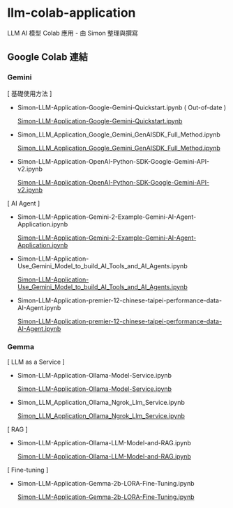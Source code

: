 # llm-colab-application
LLM AI 模型 Colab 應用 - 由 Simon 整理與撰寫


## Google Colab 連結

### Gemini

[ 基礎使用方法 ]

- Simon-LLM-Application-Google-Gemini-Quickstart.ipynb ( Out-of-date )

  [Simon-LLM-Application-Google-Gemini-Quickstart.ipynb](https://colab.research.google.com/github/LiuYuWei/llm-colab-application/blob/main/Simon-LLM-Application-Google-Gemini-Quickstart.ipynb)

- Simon_LLM_Application_Google_Gemini_GenAISDK_Full_Method.ipynb

  [Simon_LLM_Application_Google_Gemini_GenAISDK_Full_Method.ipynb](https://colab.research.google.com/github/LiuYuWei/llm-colab-application/blob/main/Simon_LLM_Application_Google_Gemini_GenAISDK_Full_Method.ipynb)

- Simon-LLM-Application-OpenAI-Python-SDK-Google-Gemini-API-v2.ipynb

  [Simon-LLM-Application-OpenAI-Python-SDK-Google-Gemini-API-v2.ipynb](https://colab.research.google.com/github/LiuYuWei/llm-colab-application/blob/main/Simon-LLM-Application-OpenAI-Python-SDK-Google-Gemini-API-v2.ipynb)

[ AI Agent ]

- Simon-LLM-Application-Gemini-2-Example-Gemini-AI-Agent-Application.ipynb

  [Simon-LLM-Application-Gemini-2-Example-Gemini-AI-Agent-Application.ipynb](https://colab.research.google.com/github/LiuYuWei/llm-colab-application/blob/main/Simon-LLM-Application-Gemini-2-Example-Gemini-AI-Agent-Application.ipynb)

- Simon-LLM-Application-Use_Gemini_Model_to_build_AI_Tools_and_AI_Agents.ipynb

  [Simon-LLM-Application-Use_Gemini_Model_to_build_AI_Tools_and_AI_Agents.ipynb](https://colab.research.google.com/github/LiuYuWei/llm-colab-application/blob/main/Simon-LLM-Application-Use_Gemini_Model_to_build_AI_Tools_and_AI_Agents.ipynb)

- Simon-LLM-Application-premier-12-chinese-taipei-performance-data-AI-Agent.ipynb

  [Simon-LLM-Application-premier-12-chinese-taipei-performance-data-AI-Agent.ipynb](https://colab.research.google.com/github/LiuYuWei/llm-colab-application/blob/main/Simon-LLM-Application-premier-12-chinese-taipei-performance-data-AI-Agent.ipynb)

### Gemma

[ LLM as a Service ]

- Simon-LLM-Application-Ollama-Model-Service.ipynb

  [Simon-LLM-Application-Ollama-Model-Service.ipynb](https://colab.research.google.com/github/LiuYuWei/llm-colab-application/blob/main/Simon-LLM-Application-Ollama-Model-Service.ipynb)

- Simon_LLM_Application_Ollama_Ngrok_Llm_Service.ipynb

  [Simon_LLM_Application_Ollama_Ngrok_Llm_Service.ipynb](https://colab.research.google.com/github/LiuYuWei/llm-colab-application/blob/main/Simon_LLM_Application_Ollama_Ngrok_Llm_Service.ipynb)

[ RAG ]

- Simon-LLM-Application-Ollama-LLM-Model-and-RAG.ipynb

  [Simon-LLM-Application-Ollama-LLM-Model-and-RAG.ipynb](https://colab.research.google.com/github/LiuYuWei/llm-colab-application/blob/main/Simon-LLM-Application-Ollama-LLM-Model-and-RAG.ipynb)

[ Fine-tuning ]

- Simon-LLM-Application-Gemma-2b-LORA-Fine-Tuning.ipynb

  [Simon-LLM-Application-Gemma-2b-LORA-Fine-Tuning.ipynb](https://colab.research.google.com/github/LiuYuWei/llm-colab-application/blob/main/Simon-LLM-Application-Gemma-2b-LORA-Fine-Tuning.ipynb)





















